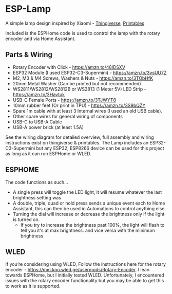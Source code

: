 # ESP-Lamp

A simple lamp design inspired by Xiaomi - [Thingiverse](https://www.thingiverse.com/thing:6421767), [Printables](https://www.printables.com/model/762873-esp-lamp-led-xiaomi-inspired-lamp)

Included is the ESPHome code is used to control the lamp with the rotary encoder and via Home Assistant.

## Parts & Wiring
* Rotary Encoder with Click - https://amzn.to/48lDSXV
* ESP32 Module (I used ESP32-C3-Supermini) - https://amzn.to/3vsUU7Z
* M2, M3 & M4 Screws, Washers & Nuts - https://amzn.to/3TObHfK
* 20mm Metal Washer (Can be printed but not recommended)
* WS2811/WS2812/WS2812B or WS2813 (1 Meter 5V) LED Strip - https://amzn.to/3Havtuk
* USB-C Female Ports - https://amzn.to/3TJWYT8
* 10mm rubber feet (Or print in TPU) - https://amzn.to/3S9bQZY
* Spare 1m cable with at least 3 Internal wires (I used an old USB cable).
* Other spare wires for general wiring of components
* USB-C to USB-A Cable
* USB-A power brick (at least 1.5A)

See the wiring diagram for detailed overview, full assembly and wiring instructions exist on thingiverse & printables. The Lamp includes an ESP32-C3-Supermini but any ESP32, ESP8266 device can be used for this project as long as it can run ESPHome or WLED.

## ESPHOME

The code functions as such...

* A single press will toggle the LED light, it will resume whatever the last brightness setting was
* A double, triple, quad or hold press sends a unique event each to Home Assistant, this can then be used in Automations to control anything else.
* Turning the dial will increase or decrease the brightness only if the light is turned on.
  * If you try to increase the brightness past 100%, the light will flash to tell you it's at max brightness. and vice versa with the minimum brightness
 
## WLED

If you’re considering using WLED, Follow the instructions here for the rotary encoder - https://mm.kno.wled.ge/usermods/Rotary-Encoder. I lean towards ESPHome, but I initially tested WLED. Unfortunately, I encountered issues with the rotary encoder functionality but you may be able to get this to work as it is supported.
